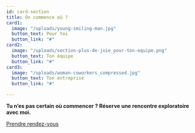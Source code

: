 ```yaml
---
id: card-section
title: On commence où ?
card1:
  image: "/uploads/young-smiling-man.jpg"
  button_text: Pour toi
  button_link: "#"
card2:
  image: "/uploads/section-plus-de-joie_pour-ton-equipe.png"
  button_text: Ton équipe
  button_link: "#"
card3:
  image: "/uploads/woman-coworkers_compressed.jpg"
  button_text: Ton entreprise
  button_link: "#"

---
```

**Tu n’es pas certain où commencer ? Réserve une rencontre exploratoire avec moi.**

<a href="https://www.gorendezvous.com/homepage/111690" target="_blank" class="button">Prendre rendez-vous</a>